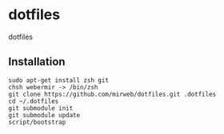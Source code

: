 dotfiles
========

dotfiles

Installation
------------

    sudo apt-get install zsh git
    chsh webermir -> /bin/zsh
    git clone https://github.com/mirweb/dotfiles.git .dotfiles
    cd ~/.dotfiles
    git submodule init
    git submodule update
    script/bootstrap
